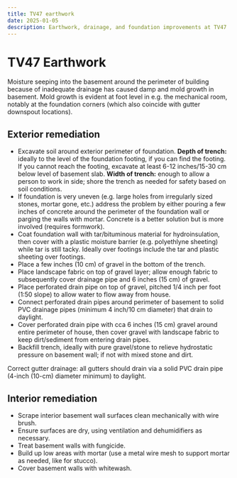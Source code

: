 ```yaml
---
title: TV47 earthwork
date: 2025-01-05
description: Earthwork, drainage, and foundation improvements at TV47
---
```


# TV47 Earthwork

Moisture seeping into the basement around the perimeter of building because of inadequate drainage has caused damp and mold growth in basement.
Mold growth is evident at foot level in e.g. the mechanical room, notably at the foundation corners (which also coincide with gutter downspout locations).

## Exterior remediation

- Excavate soil around exterior perimeter of foundation.
  **Depth of trench:** ideally to the level of the foundation footing, if you can find the footing.
  If you cannot reach the footing, excavate at least 6-12 inches/15-30 cm below level of basement slab.
  **Width of trench:** enough to allow a person to work in side; shore the trench as needed for safety based on soil conditions.
- If foundation is very uneven (e.g. large holes from irregularly sized stones, mortar gone, etc.) address the problem by either pouring a few inches of concrete around the perimeter of the foundation wall or parging the walls with mortar.
  Concrete is a better solution but is more involved (requires formwork).
- Coat foundation wall with tar/bituminous material for hydroinsulation, then cover with a plastic moisture barrier (e.g. polyethlyne sheeting) while tar is still tacky. Ideally over footings include the tar and plastic sheeting over footings.
- Place a few inches (10 cm) of gravel in the bottom of the trench.
- Place landscape fabric on top of gravel layer; allow enough fabric to subsequently cover drainage pipe and 6 inches (15 cm) of gravel.
- Place perforated drain pipe on top of gravel, pitched 1/4 inch per foot (1:50 slope) to allow water to flow away from house.
- Connect perforated drain pipes around perimeter of basement to solid PVC drainage pipes (minimum 4 inch/10 cm diameter) that drain to daylight.
- Cover perforated drain pipe with cca 6 inches (15 cm) gravel around entire perimeter of house, then cover gravel with landscape fabric to keep dirt/sediment from entering drain pipes.
- Backfill trench, ideally with pure gravel/stone to relieve hydrostatic pressure on basement wall; if not with mixed stone and dirt.

Correct gutter drainage: all gutters should drain via a solid PVC drain pipe (4-inch (10-cm) diameter minimum) to daylight.

## Interior remediation

- Scrape interior basement wall surfaces clean mechanically with wire brush.
- Ensure surfaces are dry, using ventilation and dehumidifiers as necessary.
- Treat basement walls with fungicide.
- Build up low areas with mortar (use a metal wire mesh to support mortar as needed, like for stucco).
- Cover basement walls with whitewash.
